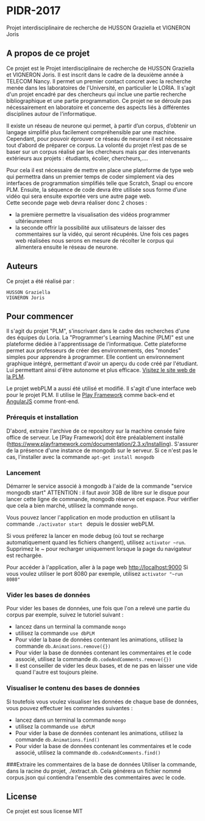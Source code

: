 # PIDR-2017
Projet interdisciplinaire de recherche de HUSSON Graziella et VIGNERON Joris

## A propos de ce projet
Ce projet est le Projet interdisciplinaire de recherche de HUSSON Graziella et VIGNERON Joris. Il est inscrit dans le cadre de la deuxième année à TELECOM Nancy.
Il permet un premier contact concret avec la recherche menée dans les laboratoires de l'Université, en particulier le LORIA. Il s'agit d'un projet encadré par des chercheurs qui inclue une partie recherche bibliographique 
et une partie programmation. Ce projet ne se déroule pas nécessairement en laboratoire et concerne des aspects liés à différentes disciplines autour de l'informatique. 

Il existe un réseau de neurone qui permet, à partir d’un corpus, d’obtenir un langage simplifié plus facilement compréhensible par une machine. 
Cependant, pour pouvoir éprouver ce réseau de neurone il est nécessaire tout d’abord de préparer ce corpus. La volonté du projet n’est pas de se baser sur un corpus réalisé par les chercheurs mais par des intervenants extérieurs aux projets : étudiants, écolier, chercheurs,....

Pour cela il est nécessaire de mettre en place une plateforme de type web qui permettra dans un premier temps de coder simplement via des interfaces de programmation simplifiés telle que Scratch, Snapl ou encore PLM. Ensuite, la séquence de code devra être utilisée sous forme d’une vidéo qui sera ensuite exportée vers une autre page web.  
Cette seconde page web devra réaliser donc 2 choses : 
* la première permettre la visualisation des vidéos programmer ultérieurement
* la seconde offrir la possibilité aux utilisateurs de laisser des commentaires sur la vidéo, qui seront récupérés.
Une fois ces pages web réalisées nous serons en mesure de récolter le corpus qui alimentera ensuite le réseau de neurone. 

## Auteurs
Ce projet a été réalisé par :
```
HUSSON Graziella
VIGNERON Joris
```

## Pour commencer
Il s'agit du projet "PLM", s'inscrivant dans le cadre des recherches d'une des équipes du Loria.
La "Programmer's Learning Machine (PLM)" est une plateforme dédiée à l'apprentissage de l'informatique. 
Cette plateforme permet aux professeurs de créer des environnements, des "mondes" simples pour apprendre à programmer.
Elle contient un environnement graphique intégré, permettant d'avoir un aperçu du code créé par l'étudiant. Lui permettant ainsi d'être autonome et plus efficace.
[Visitez le site web de la PLM](http://www.loria.fr/~quinson/Teaching/PLM/).

Le projet webPLM a aussi été utilisé et modifié. Il s'agit d'une interface web pour le projet PLM. 
Il utilise le [Play Framework](https://www.playframework.com/) comme back-end et [AngularJS](https://angularjs.org/) comme front-end.

### Prérequis et installation

D'abord, extraire l'archive de ce repository sur la machine censée faire office de serveur. 
Le [Play Framework] doit être préalablement installé (https://www.playframework.com/documentation/2.3.x/Installing).
S'assurer de la présence d'une instance de mongodb sur le serveur. Si ce n'est pas le cas, l'installer avec la commande ```apt-get install mongodb```

### Lancement

Démarrer le service associé à mongodb à l'aide de la commande "service mongodb start"
ATTENTION : il faut avoir 3GB de libre sur le disque pour lancer cette ligne de commande, mongodb réserve cet espace. Pour vérifier que cela a bien marché, utilisez la commande ```mongo```.

Vous pouvez lancer l'application en mode production en utilisant la commande ```./activator start ``` depuis le dossier webPLM.

Si vous préferez la lancer en mode debug (où tout se recharge automatiquement quand les fichiers changent), utilisez ```activator ~run```.
Supprimez le ~ pour recharger uniquement lorsque la page du navigateur est rechargée.

Pour accéder à l'application, aller à la page web <http://localhost:9000> 
Si vous voulez utiliser le port 8080 par exemple, utilisez ```activator "~run
8080"```

### Vider les bases de données
Pour vider les bases de données, une fois que l'on a relevé une partie du corpus par exemple, suivez le tutoriel suivant :
* lancez dans un terminal la commande ```mongo```
* utilisez la commande ```use dbPLM```
* Pour vider la base de données contenant les animations, utilisez la commande ```db.Animations.remove({})```
* Pour vider la base de données contenant les commentaires et le code associé, utilisez la commande ```db.codeAndComments.remove({})```
* Il est conseiller de vider les deux bases, et de ne pas en laisser une vide quand l'autre est toujours pleine.

### Visualiser le contenu des bases de données
Si toutefois vous voulez visualiser les données de chaque base de données, vous pouvez effectuer les commandes suivantes :
* lancez dans un terminal la commande ```mongo```
* utilisez la commande ```use dbPLM```
* Pour vider la base de données contenant les animations, utilisez la commande ```db.Animations.find()```
* Pour vider la base de données contenant les commentaires et le code associé, utilisez la commande ```db.codeAndComments.find()```

###Extraire les commentaires de la base de données
Utiliser la commande, dans la racine du projet, ./extract.sh. Cela générera un fichier nommé corpus.json qui contiendra l'ensemble des commentaires avec le code.

## License

Ce projet est sous license MIT 
